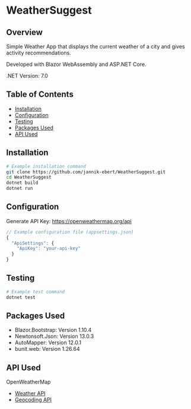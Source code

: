 # WeatherSuggest

## Overview

Simple Weather App that displays the current weather of a city and gives activity recommendations.

Developed with Blazor WebAssembly and ASP.NET Core.

.NET Version: 7.0

## Table of Contents

- [Installation](#installation)
- [Configuration](#configuration)
- [Testing](#testing)
- [Packages Used](#packages-used)
- [API Used](#api-used)

## Installation

```bash
# Example installation command
git clone https://github.com/jannik-ebert/WeatherSuggest.git
cd WeatherSuggest
dotnet build
dotnet run
```

## Configuration

Generate API Key: https://openweathermap.org/api

```js
// Example configuration file (appsettings.json)
{
  "ApiSettings": {
    "ApiKey": "your-api-key"
  }
}
```

## Testing

```bash
# Example test command
dotnet test
```

## Packages Used

* Blazor.Bootstrap: Version 1.10.4
* Newtonsoft.Json: Version 13.0.3
* AutoMapper: Version 12.0.1
* bunit.web: Version 1.26.64

## API Used

OpenWeatherMap
  * [Weather API](https://openweathermap.org/api)
  * [Geocoding API](https://openweathermap.org/api/geocoding-api)

